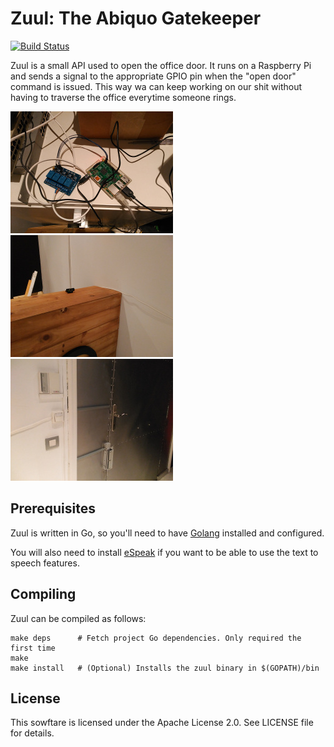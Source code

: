 Zuul: The Abiquo Gatekeeper
===========================

[![Build Status](https://travis-ci.org/cloudfakers/zuul.svg?branch=master)](https://travis-ci.org/cloudfakers/zuul)

Zuul is a small API used to open the office door. It runs on a Raspberry Pi
and sends a signal to the appropriate GPIO pin when the "open door" command is
issued. This way wa can keep working on our shit without having to traverse the
office everytime someone rings.

![raspberry](img/zuul-raspberry.jpg) ![cam](img/zuul-cam.jpg) ![door](img/zuul-door.jpg)

Prerequisites
-------------

Zuul is written in Go, so you'll need to have [Golang](https://golang.org/) installed and configured.

You will also need to install [eSpeak](http://espeak.sourceforge.net/) if you want to be able to use the text to speech features.

Compiling
---------

Zuul can be compiled as follows:

    make deps      # Fetch project Go dependencies. Only required the first time
    make
    make install   # (Optional) Installs the zuul binary in $(GOPATH)/bin

License
-------

This sowftare is licensed under the Apache License 2.0. See LICENSE file for details.
